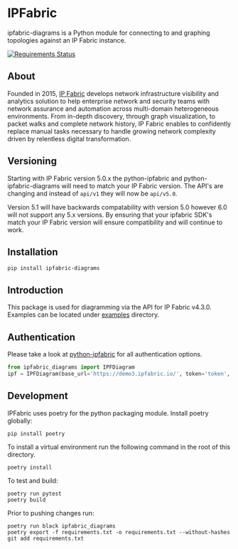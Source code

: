 # IPFabric

ipfabric-diagrams is a Python module for connecting to and graphing topologies against an IP Fabric instance.

[![Requirements Status](https://requires.io/github/community-fabric/python-ipfabric-diagrams/requirements.svg?branch=main)](https://requires.io/github/community-fabric/python-ipfabric-diagrams/requirements/?branch=main)

## About

Founded in 2015, [IP Fabric](https://ipfabric.io/) develops network infrastructure visibility and analytics solution to
help enterprise network and security teams with network assurance and automation across multi-domain heterogeneous
environments. From in-depth discovery, through graph visualization, to packet walks and complete network history, IP
Fabric enables to confidently replace manual tasks necessary to handle growing network complexity driven by relentless
digital transformation.

## Versioning
Starting with IP Fabric version 5.0.x the python-ipfabric and python-ipfabric-diagrams will need to
match your IP Fabric version.  The API's are changing and instead of `api/v1` they will now be `api/v5.0`.

Version 5.1 will have backwards compatability with version 5.0 however 6.0 will not support any 5.x versions.
By ensuring that your ipfabric SDK's match your IP Fabric version will ensure compatibility and will continue to work.


## Installation

```
pip install ipfabric-diagrams
```

## Introduction

This package is used for diagramming via the API for IP Fabric v4.3.0.  
Examples can be located under [examples](examples/) directory.

## Authentication
Please take a look at [python-ipfabric](https://github.com/community-fabric/python-ipfabric/blob/main/examples/basic.py) 
for all authentication options.

```python
from ipfabric_diagrams import IPFDiagram
ipf = IPFDiagram(base_url='https://demo3.ipfabric.io/', token='token', verify=False, timeout=15)
```

## Development

IPFabric uses poetry for the python packaging module. Install poetry globally:

```
pip install poetry
```

To install a virtual environment run the following command in the root of this directory.

```
poetry install
```

To test and build:

```
poetry run pytest
poetry build
```

Prior to pushing changes run:
```
poetry run black ipfabric_diagrams
poetry export -f requirements.txt -o requirements.txt --without-hashes
git add requirements.txt
```